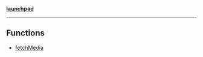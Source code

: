 [**launchpad**](index.md)

***

## Functions

- [fetchMedia](app.viewMedia.s3Service.Function.fetchMedia.md)
